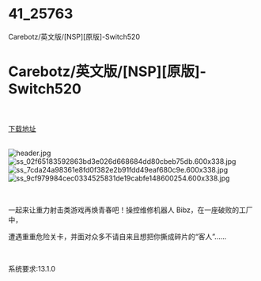 # 41_25763
Carebotz/英文版/[NSP][原版]-Switch520
# Carebotz/英文版/[NSP][原版]-Switch520
 <br/></br>
[下载地址](https://www.switch520.cc/article/25763 "下载地址")
<br/></br>

<p><img title="header.jpg" src="https://www.switch520.cc/muke_img/2021_12_21_dd1e0e9236146.jpg" alt="header.jpg"><br>
<img title="ss_02f65183592863bd3e026d668684dd80cbeb75db.600x338.jpg" src="https://www.switch520.cc/muke_img/2021_12_21_5b98176f4b6a0.jpg" alt="ss_02f65183592863bd3e026d668684dd80cbeb75db.600x338.jpg"><br>
<img title="ss_7cda24a98361e8fd0f382e2b91fdd49eaf680c9e.600x338.jpg" src="https://www.switch520.cc/muke_img/2021_12_21_6aaf0033eca1e.jpg" alt="ss_7cda24a98361e8fd0f382e2b91fdd49eaf680c9e.600x338.jpg"><br>
<img title="ss_9cf979984cec0334525831de19cabfe148600254.600x338.jpg" src="https://www.switch520.cc/muke_img/2021_12_21_eb30bc0dcaff1.jpg" alt="ss_9cf979984cec0334525831de19cabfe148600254.600x338.jpg"></p>
<p>&nbsp;</p>
<p>一起来让重力射击类游戏再焕青春吧！操控维修机器人 Bibz，在一座破败的工厂中，</p>
<p>遭遇重重危险关卡，并面对众多不请自来且想把你撕成碎片的“客人”……</p>
<p>&nbsp;</p>
<p>系统要求:13.1.0</p>



